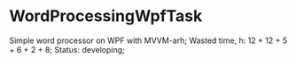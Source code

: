 # WordProcessingWpfTask

Simple word processor on WPF with MVVM-arh; 
Wasted time, h: 12 + 12 + 5 + 6 + 2 + 8;
Status: developing;
